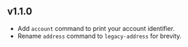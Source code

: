 ## v1.1.0

- Add `account` command to print your account identifier.
- Rename `address` command to `legacy-address` for brevity.

